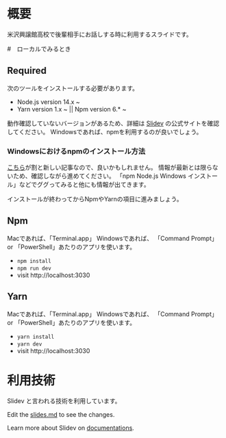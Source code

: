 # 概要

米沢興譲館高校で後輩相手にお話しする時に利用するスライドです。

#　ローカルでみるとき

## Required

次のツールをインストールする必要があります。

* Node.js version 14.x ~
* Yarn version 1.x ~ || Npm version 6.* ~

動作確認していないバージョンがあるため、詳細は [Slidev](https://sli.dev/) の公式サイトを確認してください。
Windowsであれば、npmを利用するのが良いでしょう。

### Windowsにおけるnpmのインストール方法

[こちら](https://qiita.com/genbu-jp/items/17a2bfff8f5a5767c600)が割と新しい記事なので、良いかもしれません。
情報が最新とは限らないため、確認しながら進めてください。
「npm Node.js Windows インストール」などでググってみると他にも情報が出てきます。

インストールが終わってからNpmやYarnの項目に進みましょう。

## Npm

Macであれば、「Terminal.app」
Windowsであれば、 「Command Prompt」 or 「PowerShell」あたりのアプリを使います。

- `npm install`
- `npm run dev`
- visit http://localhost:3030

## Yarn

Macであれば、「Terminal.app」
Windowsであれば、 「Command Prompt」 or 「PowerShell」あたりのアプリを使います。

- `yarn install`
- `yarn dev`
- visit http://localhost:3030


# 利用技術

Slidev と言われる技術を利用しています。

Edit the [slides.md](./slides.md) to see the changes.

Learn more about Slidev on [documentations](https://sli.dev/).


